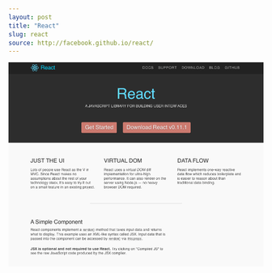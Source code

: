 ```yaml
---
layout: post
title: "React"
slug: react
source: http://facebook.github.io/react/
---
```


<img src="/screenshots/react.png">
